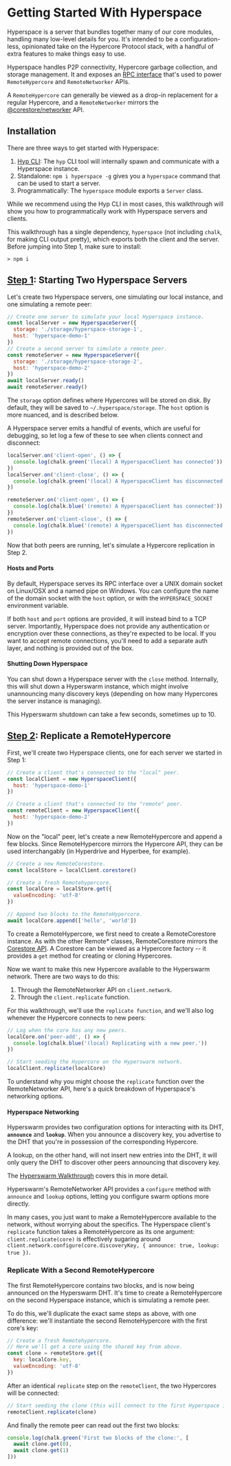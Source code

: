 # Getting Started With Hyperspace

Hyperspace is a server that bundles together many of our core modules, handling many low-level details for you. It's intended to be a configuration-less, opinionated take on the Hypercore Protocol stack, with a handful of extra features to make things easy to use.

Hyperspace handles P2P connectivity, Hypercore garbage collection, and storage management. It and exposes an [RPC interface](https://github.com/hypercore-protocol/hyperspace-rpc) that's used to power `RemoteHypercore` and `RemoteNetworker` APIs.  

A `RemoteHypercore` can generally be viewed as a drop-in replacement for a regular Hypercore, and a `RemoteNetworker` mirrors the [@corestore/networker](https://github.com/andrewosh/corestore-networker) API.

## Installation

There are three ways to get started with Hyperspace:
1. [Hyp CLI](https://hypercore-protocol.org/guides/hyp): The `hyp` CLI tool will internally spawn and communicate with a Hyperspace instance.
2. Standalone: `npm i hyperspace -g` gives you a `hyperspace` command that can be used to start a server.
2. Programmatically: The `hyperspace` module exports a `Server` class.

While we recommend using the Hyp CLI in most cases, this walkthrough will show you how to programmatically work with Hyperspace servers and clients.

This walkthrough has a single dependency, `hyperspace` (not including `chalk`, for making CLI output pretty), which exports both the client and the server. Before jumping into Step 1, make sure to install:
```
> npm i
```

## [Step 1](/1-start-servers.js): Starting Two Hyperspace Servers

Let's create two Hyperspace servers, one simulating our local instance, and one simulating a remote peer:
```js
// Create one server to simulate your local Hyperspace instance.
const localServer = new HyperspaceServer({
  storage: './storage/hyperspace-storage-1',
  host: 'hyperspace-demo-1'
})
// Create a second server to simulate a remote peer.
const remoteServer = new HyperspaceServer({
  storage: './storage/hyperspace-storage-2',
  host: 'hyperspace-demo-2'
})
await localServer.ready()
await remoteServer.ready()
```

The `storage` option defines where Hypercores will be stored on disk. By default, they will be saved to `~/.hyperspace/storage`. The `host` option is more nuanced, and is described below.

A Hyperspace server emits a handful of events, which are useful for debugging, so let log a few of these to see when clients connect and disconnect:
```js
localServer.on('client-open', () => {
  console.log(chalk.green('(local) A HyperspaceClient has connected'))
})
localServer.on('client-close', () => {
  console.log(chalk.green('(local) A HyperspaceClient has disconnected'))
})

remoteServer.on('client-open', () => {
  console.log(chalk.blue('(remote) A HyperspaceClient has connected'))
})
remoteServer.on('client-close', () => {
  console.log(chalk.blue('(remote) A HyperspaceClient has disconnected'))
})
```

Now that both peers are running, let's simulate a Hypercore replication in Step 2.

#### Hosts and Ports

By default, Hyperspace serves its RPC interface over a UNIX domain socket on Linux/OSX and a named pipe on Windows. You can configure the name of the domain socket with the `host` option, or with the `HYPERSPACE_SOCKET` environment variable.

If both `host` and `port` options are provided, it will instead bind to a TCP server. Importantly, Hyperspace does not provide any authentication or encryption over these connections, as they're expected to be local. If you want to accept remote connections, you'll need to add a separate auth layer, and nothing is provided out of the box.

#### Shutting Down Hyperspace

You can shut down a Hyperspace server with the `close` method. Internally, this will shut down a Hyperswarm instance, which might involve unannouncing many discovery keys (depending on how many Hypercores the server instance is managing).

This Hyperswarm shutdown can take a few seconds, sometimes up to 10.

## [Step 2](2-replicate-hypercores.js): Replicate a RemoteHypercore

First, we'll create two Hyperspace clients, one for each server we started in Step 1:

```js
// Create a client that's connected to the "local" peer.
const localClient = new HyperspaceClient({
  host: 'hyperspace-demo-1'
})

// Create a client that's connected to the "remote" peer.
const remoteClient = new HyperspaceClient({
  host: 'hyperspace-demo-2'
})
```

Now on the "local" peer, let's create a new RemoteHypercore and append a few blocks. Since RemoteHypercore mirrors the Hypercore API, they can be used interchangably (in Hyperdrive and Hyperbee, for example).

```js
// Create a new RemoteCorestore.
const localStore = localClient.corestore()

// Create a fresh Remotehypercore.
const localCore = localStore.get({
  valueEncoding: 'utf-8'
})

// Append two blocks to the RemoteHypercore.
await localCore.append(['hello', 'world'])
```

To create a RemoteHypercore, we first need to create a RemoteCorestore instance. As with the other Remote* classes, RemoteCorestore mirrors the [Corestore API](https://github.com/hypercore-protocol/corestore). A Corestore can be viewed as a Hypercore factory -- it provides a `get` method for creating or cloning Hypercores.

Now we want to make this new Hypercore available to the Hyperswarm network. There are two ways to do this:
1. Through the RemoteNetworker API on `client.network`.
2. Through the `client.replicate` function.

For this walkthrough, we'll use the `replicate function`, and we'll also log whenever the Hypercore connects to new peers:
```js
// Log when the core has any new peers.
localCore.on('peer-add', () => {
  console.log(chalk.blue('(local) Replicating with a new peer.'))
})

// Start seeding the Hypercore on the Hyperswarm network.
localClient.replicate(localCore)
```

To understand why you might choose the `replicate` function over the RemoteNetworker API, here's a quick breakdown of Hyperspace's networking options.

#### Hyperspace Networking

Hyperswarm provides two configuration options for interacting with its DHT, __`announce`__ and __`lookup`__. When you announce a discovery key, you advertise to the DHT that you're in possession of the corresponding Hypercore. 

A lookup, on the other hand, will not insert new entries into the DHT, it will only query the DHT to discover other peers announcing that discovery key.

The [Hyperswarm Walkthrough](/guides/hyperswarm) covers this in more detail.

Hyperswarm's RemoteNetworker API provides a `configure` method with `announce` and `lookup` options, letting you configure swarm options more directly.

In many cases, you just want to make a RemoteHypercore available to the network, without worrying about the specifics. The Hyperspace client's `replicate` function takes a RemoteHypercore as its one argument: `client.replicate(core)` is effectively sugaring around `client.network.configure(core.discoveryKey, { announce: true, lookup: true })`.

### Replicate With a Second RemoteHypercore

The first RemoteHypercore contains two blocks, and is now being announced on the Hyperswarm DHT. It's time to create a RemoteHypercore on the second Hyperspace instance, which is simulating a remote peer.

To do this, we'll duplicate the exact same steps as above, with one difference: we'll instantiate the second RemoteHypercore with the first core's key:

```js
// Create a fresh Remotehypercore.
// Here we'll get a core using the shared key from above.
const clone = remoteStore.get({
  key: localCore.key,
  valueEncoding: 'utf-8'
})
```

After an identical `replicate` step on the `remoteClient`, the two Hypercores will be connected:
```js
// Start seeding the clone (this will connect to the first Hyperspace instance)
remoteClient.replicate(clone)
```

And finally the remote peer can read out the first two blocks:
```js
console.log(chalk.green('First two blocks of the clone:', [
  await clone.get(0),
  await clone.get(1)
]))
```
